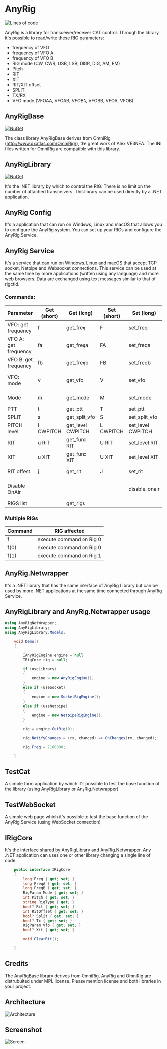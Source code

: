 # AnyRig

![Lines of code](https://img.shields.io/tokei/lines/github/iw1qlh/AnyRig?style=for-the-badge)

AnyRig is a library for transceiver/receiver CAT control.
Through the library it's possible to read/write these RIG parameters:
- frequency of VFO
- frequency of VFO A
- frequency of VFO B
- RIG mode (CW, CWR, USB, LSB, DIGR, DIG, AM, FM)
- Pitch
- RIT
- XIT
- RIT/XIT offset
- SPLIT
- TX/RX
- VFO mode (VFOAA, VFOAB, VFOBA, VFOBB, VFOA, VFOB)

## AnyRigBase

[![NuGet](https://img.shields.io/nuget/v/AnyRigBase.svg?style=flat-square)](https://www.nuget.org/packages/AnyRigBase)

The class library AnyRigBase derives from OmniRig (http://www.dxatlas.com/OmniRig/), the great work of Alex VE3NEA.
The INI files written for OmniRig are compatible with this library.

## AnyRigLibrary

[![NuGet](https://img.shields.io/nuget/v/AnyRigLibrary.svg?style=flat-square)](https://www.nuget.org/packages/AnyRigLibrary)

It's the .NET library by which to control the RIG. 
There is no limit on the number of attached transceivers.
This library can be used directly by a .NET application.

## AnyRig Config
It's a application that can run on Windows, Linux and macOS that allows you to configure the AnyRig system.
You can set up your RIGs and configure the AnyRig Service.

## AnyRig Service
It's a service that can run on Windows, Linux and macOS that accept TCP socket, Netpipe and Websocket connections.
This service can be used at the same time by more applications (written using any language) and more web browsers.
Data are exchanged using text messages similar to that of rigctld.

### Commands:
| Parameter | Get (short) | Get (long) | Set (short) | Set (long) | Note |
|---|---|---|---|---|---|
| VFO: get frequency | f | get_freq | F | set_freq | Frequency in Hz |
| VFO A: get frequency | fa | get_freqa | FA | set_freqa | Frequency in Hz |
| VFO B: get frequency | fb | get_freqb | FB | set_freqb | Frequency in Hz |
| VFO: mode | v | get_vfo | V | set_vfo| VFOAA, VFOAB, VFOBA, VFOBB, VFOA, VFOB |
| Mode | m | get_mode | M | set_mode | CW, CWR, USB, LSB, DIGR, DIG, AM, FM |
| PTT | t | get_ptt | T | set_ptt | ON, OFF |
| SPLIT | s | get_split_vfo | S | set_split_vfo | ON, OFF |
| PITCH level | l CWPITCH | get_level CWPITCH | L CWPITCH | set_level CWPITCH | |
| RIT | u RIT | get_func RIT | U RIT | set_level RIT | ON, OFF |
| XIT | u XIT | get_func XIT | U XIT | set_level XIT | ON, OFF |
| RIT offest | j | get_rit | J | set_rit | clear_rit: set RIT offset to 0 |
| Disable OnAir | | |  | disable_onair | Disable the ON-AIR status on Ham365/HRDLOG.net |
| RIGS list | | get_rigs | | | Returns the rigs list |

### Multiple RIGs
| Command | RIG affected |
|---|---|
| f | execute command on Rig 0 |
| f(0) | execute command on Rig 0 |
| f(1) | execute command on Rig 1 |

## AnyRig.Netwrapper
It's a .NET library that has the same interface of AnyRig Library but can be used by more .NET applications at the same time connected through AnyRig Service.

## AnyRigLibrary and AnyRig.Netwrapper usage
```C#
using AnyRigNetWrapper;
using AnyRigLibrary;
using AnyRigLibrary.Models;

    void Demo()
    {

        IAnyRigEngine engine = null;
        IRigCore rig = null;

        if (useLibrary)
        {
            engine = new AnyRigEngine();
        }
        else if (useSocket)
        {
            engine = new SocketRigEngine();
        }
        else if (useNetpipe)
        {
            engine = new NetpipeRigEngine();
        }

        rig = engine.GetRig(0);

        rig.NotifyChanges = (rx, changed) => OnChanges(rx, changed);

        rig.Freq = 7100000;

    }

```

## TestCat
A simple form application by which it's possible to test the base function of the library (using AnyRigLibrary or AnyRig.Netwrapper)

## TestWebSocket
A simple web page which it's possible to test the base function of the AnyRig Service (using WebSocket connection)

## IRigCore
It's the interface shared by AnyRigLibrary and AnyRig.Netwrapper.
Any .NET application can uses one or other library changing a single line of code.

```C#
    public interface IRigCore
    {
        long Freq { get; set; }
        long FreqA { get; set; }
        long FreqB { get; set; }
        RigParam Mode { get; set; }
        int Pitch { get; set; }
        string RigType { get; }
        bool? Rit { get; set; }
        int RitOffset { get; set; }
        bool? Split { get; set; }
        bool? Tx { get; set; }
        RigParam Vfo { get; set; }
        bool? Xit { get; set; }

        void ClearRit();

    }
```

## Credits

The AnyRigBase library derives from OmniRig. AnyRig and OmniRig are distrubuited under MPL license. Please mention license and both libraries in your project.

## Architecture
![Architecture](docs/AnyRigArchitecture.jpg)

## Screenshot
![Screen](docs/screen.jpg)
